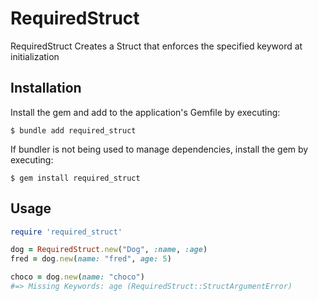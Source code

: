 # RequiredStruct

RequiredStruct Creates a Struct that enforces the specified keyword at initialization

## Installation

Install the gem and add to the application's Gemfile by executing:

    $ bundle add required_struct

If bundler is not being used to manage dependencies, install the gem by executing:

    $ gem install required_struct

## Usage

```ruby
require 'required_struct'

dog = RequiredStruct.new("Dog", :name, :age)
fred = dog.new(name: "fred", age: 5)

choco = dog.new(name: "choco")
#=> Missing Keywords: age (RequiredStruct::StructArgumentError)
```
